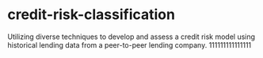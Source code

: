 # credit-risk-classification
Utilizing diverse techniques to develop and assess a credit risk model using historical lending data from a peer-to-peer lending company.
111111111111111
